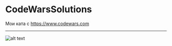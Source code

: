 # CodeWarsSolutions
Мои ката с https://www.codewars.com
__________________________________________________________________
![alt text](https://www.codewars.com/users/Tralljke/badges/large)
